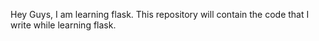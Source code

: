 Hey Guys, I am learning flask. 
This repository will contain the code that I write while learning flask.

